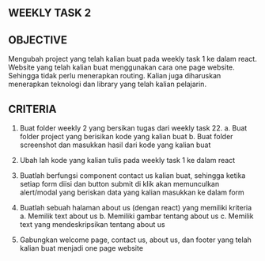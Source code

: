 ## WEEKLY TASK 2

## OBJECTIVE

Mengubah project yang telah kalian buat pada weekly task 1 ke dalam react. Website yang telah kalian buat menggunakan cara one page website. Sehingga tidak perlu menerapkan routing. Kalian juga diharuskan menerapkan teknologi dan library yang telah kalian pelajarin.

## CRITERIA

1. Buat folder weekly 2 yang bersikan tugas dari weekly task 22.
   a. Buat folder project yang berisikan kode yang kalian buat
   b. Buat folder screenshot dan masukkan hasil dari kode yang kalian buat

2. Ubah lah kode yang kalian tulis pada weekly task 1 ke dalam react
3. Buatlah berfungsi component contact us kalian buat, sehingga ketika setiap form diisi dan button submit di klik akan memunculkan alert/modal yang beriskan data yang kalian masukkan ke dalam form

4. Buatlah sebuah halaman about us (dengan react) yang memiliki kriteria
   a. Memilik text about us
   b. Memiliki gambar tentang about us
   c. Memilik text yang mendeskripsikan tentang about us

5. Gabungkan welcome page, contact us, about us, dan footer yang telah kalian buat menjadi one page website
